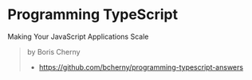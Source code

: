 # Programming TypeScript

Making Your JavaScript Applications Scale

> by Boris Cherny
>
> - <https://github.com/bcherny/programming-typescript-answers>
